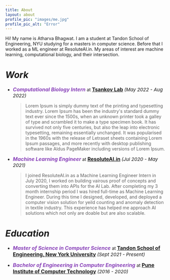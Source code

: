 ```yaml
---
title: About
layout: about
profile_pic: "images/me.jpg"
profile_pic_alt: "Error"
---
```


<p>
Hi! My name is Atharva Bhagwat. I am a student at Tandon School of Engineering, NYU studying for a masters in computer science. Before that I worked as a ML engineer at ResoluteAI.in. My areas of interest are machine learning, computational biology, and their intersection.
</p>
<p>

</p>

# ***Work***

- _<b style='font-size:16px; color:#8942b9;'>Computational Biology Intern</b>_ at <b style='font-size:16px;'><a href="https://www.tsankovlab.org" target="_blank">Tsankov Lab</a></b> <i style='font-size:15px;'>(May 2022 - Aug 2022)</i>

    > Lorem Ipsum is simply dummy text of the printing and typesetting industry. Lorem Ipsum has been the industry's standard dummy text ever since the 1500s, when an unknown printer took a galley of type and scrambled it to make a type specimen book. It has survived not only five centuries, but also the leap into electronic typesetting, remaining essentially unchanged. It was popularised in the 1960s with the release of Letraset sheets containing Lorem Ipsum passages, and more recently with desktop publishing software like Aldus PageMaker including versions of Lorem Ipsum.

- _<b style='font-size:16px; color:#8942b9;'>Machine Learning Engineer</b>_ at <b style='font-size:16px;'><a href="https://resoluteai.in/" target="_blank">ResoluteAI.in</a></b> <i style='font-size:15px;'>(Jul 2020 - May 2021)</i>

    > I joined ResoluteAI.in as a Machine Learning Engineer Intern in July 2020, I worked on building vairous proof of concepts and converting them into APIs for the AI Lab. After completing my 3 month internship period I was hired full-time as Machine Learning Engineer. During this time I designed, developed, and deployed a computer vision solution for yeild counting and anomaly detection in textile industry. This experience has helped me approach AI solutions which not only are doable but are also scalable.

# ***Education***

- _<b style='font-size:16px; color:#8942b9;'>Master of Science in Computer Science</b>_ at <b style='font-size:16px;'><a href="https://engineering.nyu.edu" target="_blank">Tandon School of Engineering, New York University</a></b> <i style='font-size:15px;'>(Sept 2021 - Present)</i>

- _<b style='font-size:16px; color:#8942b9;'>Bachelor of Engineering in Computer Engineering</b>_ at <b style='font-size:16px;'><a href="https://pict.edu" target="_blank">Pune Institute of Computer Technology</a></b> <i style='font-size:15px;'>(2016 - 2020)</i>
    
